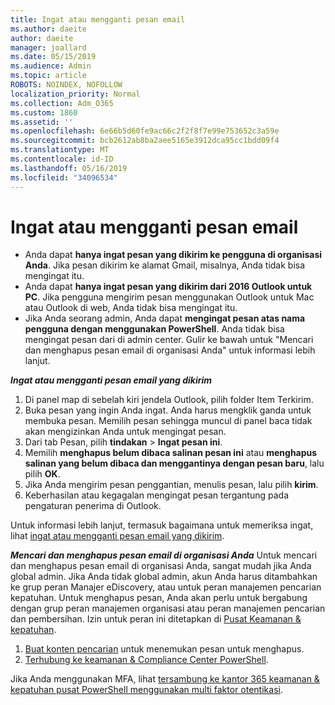 ```yaml
---
title: Ingat atau mengganti pesan email
ms.author: daeite
author: daeite
manager: joallard
ms.date: 05/15/2019
ms.audience: Admin
ms.topic: article
ROBOTS: NOINDEX, NOFOLLOW
localization_priority: Normal
ms.collection: Adm_O365
ms.custom: 1860
ms.assetid: ''
ms.openlocfilehash: 6e66b5d60fe9ac66c2f2f8f7e99e753652c3a59e
ms.sourcegitcommit: bcb2612ab8ba2aee5165e3912dca95cc1bdd09f4
ms.translationtype: MT
ms.contentlocale: id-ID
ms.lasthandoff: 05/16/2019
ms.locfileid: "34096534"
---
```

# <a name="recall-or-replace-an-email-message"></a>Ingat atau mengganti pesan email

- Anda dapat **hanya ingat pesan yang dikirim ke pengguna di organisasi Anda**. Jika pesan dikirim ke alamat Gmail, misalnya, Anda tidak bisa mengingat itu.
- Anda dapat **hanya ingat pesan yang dikirim dari 2016 Outlook untuk PC**. Jika pengguna mengirim pesan menggunakan Outlook untuk Mac atau Outlook di web, Anda tidak bisa mengingat itu.
- Jika Anda seorang admin, Anda dapat **mengingat pesan atas nama pengguna dengan menggunakan PowerShell**. Anda tidak bisa mengingat pesan dari di admin center. Gulir ke bawah untuk "Mencari dan menghapus pesan email di organisasi Anda" untuk informasi lebih lanjut.

***Ingat atau mengganti pesan email yang dikirim***
1. Di panel map di sebelah kiri jendela Outlook, pilih folder Item Terkirim.
2. Buka pesan yang ingin Anda ingat. Anda harus mengklik ganda untuk membuka pesan. Memilih pesan sehingga muncul di panel baca tidak akan mengizinkan Anda untuk mengingat pesan.
3. Dari tab Pesan, pilih **tindakan** > **Ingat pesan ini**.
4. Memilih **menghapus belum dibaca salinan pesan ini** atau **menghapus salinan yang belum dibaca dan menggantinya dengan pesan baru**, lalu pilih **OK**.
5. Jika Anda mengirim pesan penggantian, menulis pesan, lalu pilih **kirim**.
6. Keberhasilan atau kegagalan mengingat pesan tergantung pada pengaturan penerima di Outlook. 

Untuk informasi lebih lanjut, termasuk bagaimana untuk memeriksa ingat, lihat [ingat atau mengganti pesan email yang dikirim](https://support.office.com/article/35027f88-d655-4554-b4f8-6c0729a723a0).

***Mencari dan menghapus pesan email di organisasi Anda*** Untuk mencari dan menghapus pesan email di organisasi Anda, sangat mudah jika Anda global admin. Jika Anda tidak global admin, akun Anda harus ditambahkan ke grup peran Manajer eDiscovery, atau untuk peran manajemen pencarian kepatuhan. Untuk menghapus pesan, Anda akan perlu untuk bergabung dengan grup peran manajemen organisasi atau peran manajemen pencarian dan pembersihan. Izin untuk peran ini ditetapkan di [Pusat Keamanan & kepatuhan](https://protection.office.com/).

1. [Buat konten pencarian](https://docs.microsoft.com/en-us/office365/securitycompliance/content-search) untuk menemukan pesan untuk menghapus.
2. [Terhubung ke keamanan & Compliance Center PowerShell](https://docs.microsoft.com/en-us/powershell/exchange/office-365-scc/connect-to-scc-powershell/connect-to-scc-powershell?view=exchange-ps). 

Jika Anda menggunakan MFA, lihat [tersambung ke kantor 365 keamanan & kepatuhan pusat PowerShell menggunakan multi faktor otentikasi](https://docs.microsoft.com/en-us/powershell/exchange/office-365-scc/connect-to-scc-powershell/mfa-connect-to-scc-powershell?view=exchange-ps). 